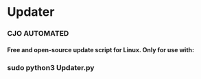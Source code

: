 # Updater
### CJO AUTOMATED

#### Free and open-source update script for Linux. Only for use with:
### sudo python3 Updater.py

